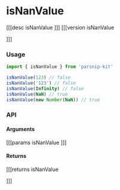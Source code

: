 # isNanValue
[[[desc isNanValue
]]]
[[[version isNanValue
  
]]]
### Usage

```ts
import { isNanValue } from 'parsnip-kit'

isNanValue(123) // false
isNanValue('123') // false
isNanValue(Infinity) // false
isNanValue(NaN) // true
isNanValue(new Number(NaN)) // true
```


### API

#### Arguments
[[[params isNanValue
]]]
#### Returns
[[[returns isNanValue

]]]